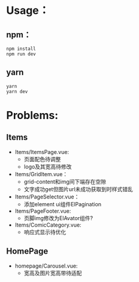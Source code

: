 # Usage：
## npm：
```shell
npm install
npm run dev
```

## yarn
```shell
yarn
yarn dev
```

# Problems:
## Items
* Items/ItemsPage.vue:
  * 页面配色待调整
  * logo及其宽高待修改
* Items/GridItem.vue：
  * grid-content和img间下端存在空隙
  * 文字成功get但图片url未成功获取到时样式错乱
* Items/PageSelector.vue：
  * 添加element ui组件ElPagination
* Items/PageFooter.vue:
  * 页脚img修改为ElAvator组件?
* Items/ComicCategory.vue:
  * 响应式显示待优化
  
## HomePage
* homepage/Carousel.vue:
  * 宽高及图片宽高带待适配